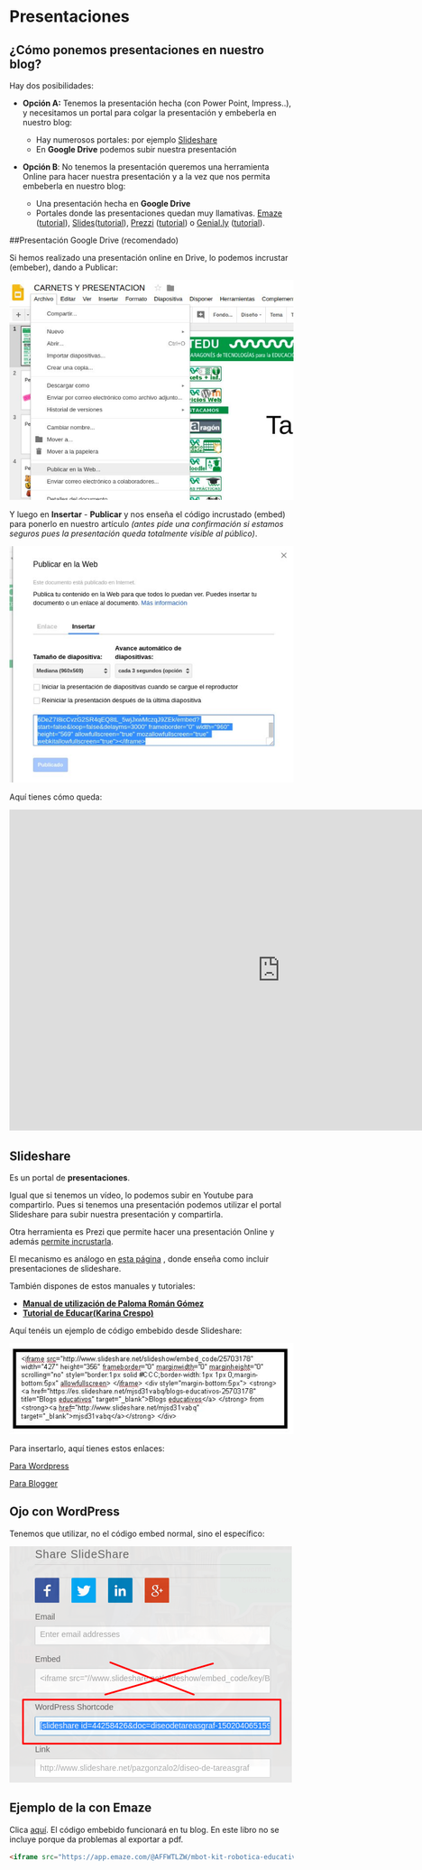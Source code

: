 
# Presentaciones

## **¿Cómo ponemos presentaciones en nuestro blog?**

Hay dos posibilidades:

* **Opción A:** Tenemos la presentación hecha (con Power Point, Impress..), y necesitamos un portal para colgar la presentación y embeberla en nuestro blog: 
    * Hay numerosos portales: por ejemplo [Slideshare](http://es.slideshare.net/)
    * En **Google Drive** podemos subir nuestra presentación


* **Opción B**: No tenemos la presentación queremos una herramienta Online para hacer nuestra presentación y a la vez que nos permita embeberla en nuestro blog: 
    * Una presentación hecha en **Google Drive**
    * Portales donde las presentaciones quedan muy llamativas. [Emaze](https://www.emaze.com/es/) ([tutorial](http://wp.catedu.es/lanuzadigital/creacion/presentaciones/emaze/)), [Slides](https://slides.com/)([tutorial](https://es.slideshare.net/lalunaesmilugar/tutorial-de-slideshare)), [Prezzi](https://prezi.com/) ([tutorial](http://recursostic.educacion.es/observatorio/web/gl/internet/recursos-online/970-prezi)) o [Genial.ly](https://www.genial.ly/es) ([tutorial](http://wp.catedu.es/lanuzadigital/creacion/presentaciones/genially/)). 

##Presentación Google Drive (recomendado)

Si hemos realizado una presentación online en Drive, lo podemos incrustar (embeber), dando a Publicar:

![](/assets/presentacion1.jpeg)

Y luego en **Insertar** - **Publicar** y nos enseña el código incrustado (embed) para ponerlo en nuestro artículo _(antes pide una confirmación si estamos seguros pues la presentación queda totalmente visible al público)_.

![](/assets/presentacion2.jpeg)

Aquí tienes cómo queda:

<iframe src="https://docs.google.com/presentation/d/e/2PACX-1vSvFa7L7i2sjaZZetRXJCFBiscv7d-p3cm5eR0D-6DeZ7I8icCvzG2SR4qEQ8tL_5wjJxwMczqJ9ZEk/embed?start=false&loop=false&delayms=3000" frameborder="0" width="960" height="569" allowfullscreen="true" mozallowfullscreen="true" webkitallowfullscreen="true"></iframe>

## **Slideshare** 

Es un portal de **presentaciones**. 

Igual que si tenemos un vídeo, lo podemos subir en Youtube para compartirlo. Pues si tenemos una presentación podemos utilizar el portal Slideshare para subir nuestra presentación y compartirla.

Otra herramienta es Prezi que permite hacer una presentación Online y además [permite incrustarla](https://docente2punto0.blogspot.com/2018/07/como-insertar-tu-prezi-next-en-un-blog.html).

El mecanismo es análogo en [esta página](http://es.slideshare.net/anarh/insertar-presentaciones-de-slideshare-en-nuestro-blog-28462888) , donde enseña como incluir presentaciones de slideshare.

También dispones de estos manuales y tutoriales:

- [**Manual de utilización de Paloma Román Gómez**](http://www.slideshare.net/geopaloma/manual-de-utilizacin-de-slideshare)
- [**Tutorial de Educar(Karina Crespo)**](http://www.slideshare.net/lalunaesmilugar/tutorial-de-slideshare)


Aquí tenéis un ejemplo de código embebido desde Slideshare:

![](img/Dibujo.1.JPG)

Para insertarlo, aquí tienes estos enlaces:

[Para Wordpress](http://facilytic.catedu.es/2013/06/13/como-embeber-todo-lo-que-quieras-en-wordpress-org/)

[Para Blogger](http://www.ite.educacion.es/formacion/materiales/155/cd/modulo_2_imagen_digital_II/publicar_un_slideshare_en_blogger.html)

## Ojo con WordPress

Tenemos que utilizar, no el código embed normal, sino el específico:

![](img/iframeWordpress.png)

## Ejemplo de la  con Emaze

Clica [aquí](https://app.emaze.com/@AFFWTLZW/mbot-kit-robotica-educativa-catedu). El código embebido funcionará en tu blog. En este libro no se incluye porque da problemas al exportar a pdf.

```html
<iframe src="https://app.emaze.com/@AFFWTLZW/mbot-kit-robotica-educativa-catedu" width="100%" height="540px" seamless webkitallowfullscreen mozallowfullscreen allowfullscreen></iframe>
```